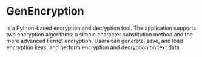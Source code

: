 # GenEncryption
 is a Python-based encryption and decryption tool. The application supports two encryption algorithms: a simple character substitution method and the more advanced Fernet encryption. Users can generate, save, and load encryption keys, and perform encryption and decryption on text data. 
